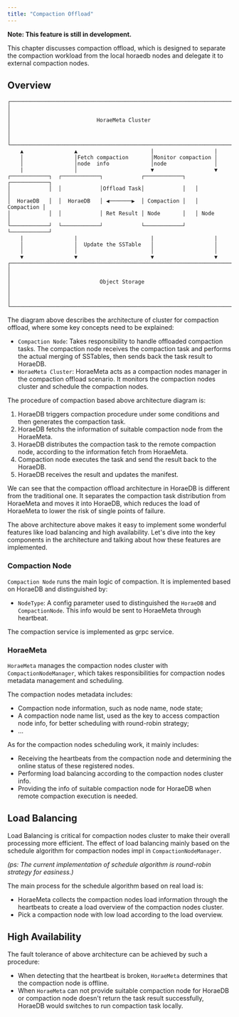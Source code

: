 ```yaml
---
title: "Compaction Offload"
---
```


**Note: This feature is still in development.**

This chapter discusses compaction offload, which is designed to separate the compaction workload from the local horaedb nodes and delegate it to external compaction nodes.

## Overview 

```plaintext
┌───────────────────────────────────────────────────────────────────────┐
│                                                                       │
│                           HoraeMeta Cluster                           │
│                                                                       │
└───────────────────────────────────────────────────────────────────────┘
    ▲                ▲                       |                   |                               
    │                │Fetch compaction       │Monitor compaction │
    │                │node  info             │node               │
    |                │                       ▼                   ▼
┌────────────┐  ┌────────────┐            ┌────────────┐   ┌────────────┐
│            │  │            │Offload Task│            │   │            │
│  HoraeDB   │  │  HoraeDB   │ ◀───────▶  │ Compaction │   │ Compaction │
│            │  │            │ Ret Result │ Node       │   │ Node       │
└────────────┘  └────────────┘            └────────────┘   └────────────┘
    |                |                       |                   |                               
    │                │  Update the SSTable   │                   │
    │                │                       │                   │
    ▼                ▼                       ▼                   ▼
┌───────────────────────────────────────────────────────────────────────┐
│                                                                       │
│                            Object Storage                             │
│                                                                       │
└───────────────────────────────────────────────────────────────────────┘
```

The diagram above describes the architecture of cluster for compaction offload, where some key concepts need to be explained:

- `Compaction Node`: Takes responsibility to handle offloaded compaction tasks. The compaction node receives the compaction task and performs the actual merging of SSTables, then sends back the task result to HoraeDB.
- `HoraeMeta Cluster`: HoraeMeta acts as a compaction nodes manager in the compaction offload scenario. It monitors the compaction nodes cluster and schedule the compaction nodes.

The procedure of compaction based above architecture diagram is:

1. HoraeDB triggers compaction procedure under some conditions and then generates the compaction task.
2. HoraeDB fetchs the information of suitable compaction node from the HoraeMeta.
3. HoraeDB distributes the compaction task to the remote compaction node, according to the information fetch from HoraeMeta.
4. Compaction node executes the task and send the result back to the HoraeDB.
5. HoraeDB receives the result and updates the manifest.

We can see that the compaction offload architecture in HoraeDB is different from the traditional one. It separates the compaction task distribution from HoraeMeta and moves it into HoraeDB, which reduces the load of HoraeMeta to lower the risk of single points of failure.

The above architecture above makes it easy to implement some wonderful features like load balancing and high availability. Let's dive into the key components in the architecture and talking about how these features are implemented.

### Compaction Node

`Compaction Node` runs the main logic of compaction. It is implemented based on HoraeDB and distinguished by:

- `NodeType`: A config parameter used to distinguished the `HoraeDB` and `CompactionNode`. This info would be sent to HoraeMeta through heartbeat.

The compaction service is implemented as grpc service.

### HoraeMeta

`HoraeMeta` manages the compaction nodes cluster with `CompactionNodeManager`, which takes responsibilities for compaction nodes metadata management and scheduling.

The compaction nodes metadata includes:
- Compaction node information, such as node name, node state;
- A compaction node name list, used as the key to access compaction node info, for better scheduling with round-robin strategy;
- ...

As for the compaction nodes scheduling work, it mainly includes:

- Receiving the heartbeats from the compaction node and determining the online status of these registered nodes.
- Performing load balancing according to the compaction nodes cluster info.
- Providing the info of suitable compaction node for HoraeDB when remote compaction execution is needed.

## Load Balancing

Load Balancing is critical for compaction nodes cluster to make their overall processing more efficient. The effect of load balancing mainly based on the schedule algorithm for compaction nodes impl in `CompactionNodeManager`.

*(ps: The current implementation of schedule algorithm is round-robin strategy for easiness.)*

The main process for the schedule algorithm based on real load is:

- HoraeMeta collects the compaction nodes load information through the heartbeats to create a load overview of the compaction nodes cluster.
- Pick a compaction node with low load according to the load overview.

## High Availability

The fault tolerance of above architecture can be achieved by such a procedure:

- When detecting that the heartbeat is broken, `HoraeMeta` determines that the compaction node is offline.
- When `HoraeMeta` can not provide suitable compaction node for HoraeDB or compaction node doesn't return the task result successfully, HoraeDB would switches to run compaction task locally.
